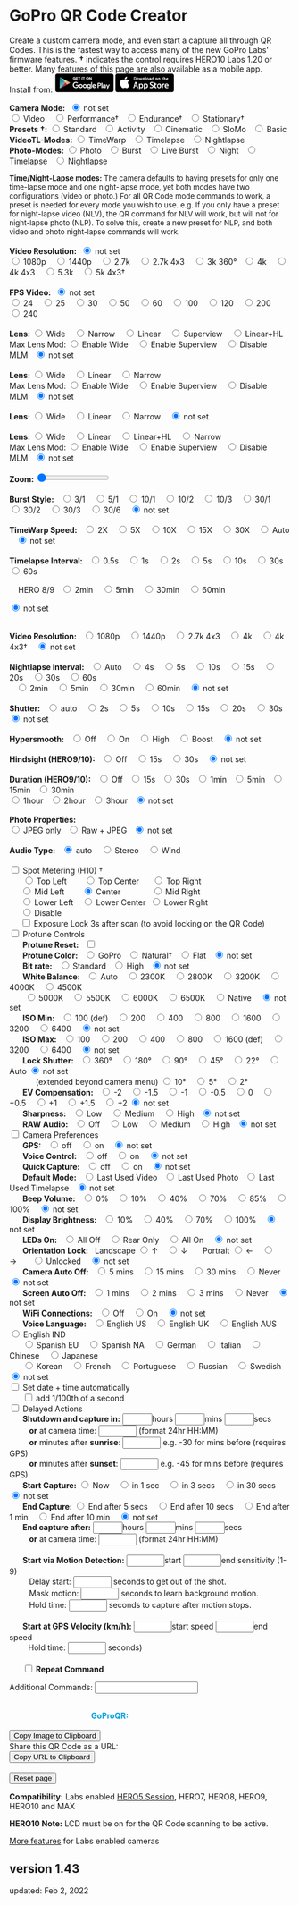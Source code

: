 #  GoPro QR Code Creator

<script src="../../jquery.min.js"></script>
<script src="../../qrcodeborder.js"></script>
<script src="../../html2canvas.min.js"></script>
<style>
        #qrcode{
            width: 100%;
        }
        div{
            width: 100%;
            display: inline-block;
        }
</style>

Create a custom camera mode, and even start a capture all through QR Codes. This is the fastest way to access many of the new GoPro Labs' firmware features. 
**†** indicates the control requires HERO10 Labs 1.20 or better. Many features of this page are also available as a mobile app.<br>
Install from: [![google play](../google-play-small.png)](https://play.google.com/store/apps/details?id=com.miscdata.qrcontrol)
[![apple app store](../apple-store-small.png)](https://apps.apple.com/us/app/gopro-app/id1518134202)

<b>Camera Mode:</b>&nbsp;&nbsp;<input type="radio" id="m19" name="mode" value="" checked> <label for="m19">not set</label><br>
  <input type="radio" id="m1" name="mode" value="mV"> <label  for="m1">Video </label>&nbsp;&nbsp;
  <input type="radio" id="m2" name="mode" value="mVP"> <label for="m2">Performance†</label>&nbsp;&nbsp;
  <input type="radio" id="m3" name="mode" value="mVE"> <label for="m3">Endurance†</label>&nbsp;&nbsp;
  <input type="radio" id="m4" name="mode" value="mVS"> <label for="m4">Stationary†</label><br>
  **Presets †:** 
  <input type="radio" id="m5" name="mode" value="mV0"> <label for="m5">Standard</label>&nbsp;&nbsp;
  <input type="radio" id="m6" name="mode" value="mV1"> <label for="m6">Activity</label>&nbsp;&nbsp;
  <input type="radio" id="m7" name="mode" value="mV2"> <label for="m7">Cinematic</label>&nbsp;&nbsp;
  <input type="radio" id="m8" name="mode" value="mV4"> <label for="m8">SloMo</label>&nbsp;&nbsp;
  <input type="radio" id="m9" name="mode" value="mV5"> <label for="m9">Basic</label><br>
  **VideoTL-Modes:** 
  <input type="radio" id="m10" name="mode" value="mTW"> <label for="m10">TimeWarp</label>&nbsp;&nbsp;
  <input type="radio" id="m11" name="mode" value="mT"> <label  for="m11">Timelapse</label>&nbsp;&nbsp;
  <input type="radio" id="m12" name="mode" value="mNL"> <label for="m12">Nightlapse</label><br>
  **Photo-Modes:** 
  <input type="radio" id="m13" name="mode" value="mP">  <label for="m13">Photo</label>&nbsp;&nbsp;
  <input type="radio" id="m14" name="mode" value="mPB"> <label for="m14">Burst</label>&nbsp;&nbsp;
  <input type="radio" id="m15" name="mode" value="mL">  <label for="m15">Live Burst</label>&nbsp;&nbsp;
  <input type="radio" id="m16" name="mode" value="mPN"> <label for="m16">Night</label>&nbsp;&nbsp;
  <input type="radio" id="m17" name="mode" value="mTP"> <label for="m17">Timelapse</label>&nbsp;&nbsp;
  <input type="radio" id="m18" name="mode" value="mNP"> <label for="m18">Nightlapse</label><br>

<div id="noteMODE" style="font-size:13px;">
<b>Time/Night-Lapse modes:</b> The camera defaults to having presets for only one time-lapse mode and one night-lapse mode, yet both modes have two configurations (video or photo.) For all QR Code mode commands to work, a preset is needed for every mode you wish to use. e.g. If you only have a preset for night-lapse video (NLV), the QR command for NLV will work, but will not for night-lapse photo (NLP). To solve this, create a new preset for NLP, and both video and photo night-lapse commands will work.<br><br>
</div>

<div id="settingsRES">
<b>Video Resolution:</b>&nbsp;&nbsp;<input type="radio" id="r10" name="res" value="" checked> <label for="r10">not set</label><br>
  <input type="radio" id="r1" name="res" value="r1080"> <label for="r1">1080p </label>&nbsp;&nbsp;
  <input type="radio" id="r2" name="res" value="r1440"> <label for="r2">1440p </label>&nbsp;&nbsp;
  <input type="radio" id="r3" name="res" value="r27"  > <label for="r3">2.7k  </label>&nbsp;&nbsp;
  <input type="radio" id="r4" name="res" value="r27T" > <label for="r4">2.7k 4x3 </label>&nbsp;&nbsp;
  <input type="radio" id="r5" name="res" value="r3"   > <label for="r5">3k 360°</label>&nbsp;&nbsp;
  <input type="radio" id="r6" name="res" value="r4"   > <label for="r6">4k </label>&nbsp;&nbsp;
  <input type="radio" id="r7" name="res" value="r4T"  > <label for="r7">4k 4x3 </label>&nbsp;&nbsp;
  <input type="radio" id="r8" name="res" value="r5"   > <label for="r8">5.3k </label>&nbsp;&nbsp;
  <input type="radio" id="r9" name="res" value="r5T"  > <label for="r9">5k 4x3† </label><br><br>
</div>

<div id="settingsFPS">
<b>FPS Video:</b>&nbsp;&nbsp;<input type="radio" id="p10" name="fps" value="" checked> <label for="p10">not set</label><br>
  <input type="radio" id="p1" name="fps" value="p24">  <label for="p1">24 </label>&nbsp;&nbsp;
  <input type="radio" id="p2" name="fps" value="p25">  <label for="p2">25 </label>&nbsp;&nbsp;
  <input type="radio" id="p3" name="fps" value="p30">  <label for="p3">30 </label>&nbsp;&nbsp;
  <input type="radio" id="p4" name="fps" value="p50">  <label for="p4">50 </label>&nbsp;&nbsp;
  <input type="radio" id="p5" name="fps" value="p60">  <label for="p5">60 </label>&nbsp;&nbsp;
  <input type="radio" id="p6" name="fps" value="p100"> <label for="p6">100 </label>&nbsp;&nbsp;
  <input type="radio" id="p7" name="fps" value="p120"> <label for="p7">120 </label>&nbsp;&nbsp;
  <input type="radio" id="p8" name="fps" value="p200"> <label for="p8">200 </label>&nbsp;&nbsp;
  <input type="radio" id="p9" name="fps" value="p240"> <label for="p9">240 </label><br><br>
</div>

<div id="settingsFOV">
<b>Lens:</b>
  <input type="radio" id="f1" name="fov" value="fW"> <label for="f1">Wide </label>&nbsp;&nbsp;
 <!-- <input type="radio" id="f2" name="fov" value="fM"> <label for="f2">Medium </label>&nbsp;&nbsp; -->
  <input type="radio" id="f2" name="fov" value="fN"> <label for="f2">Narrow </label>&nbsp;&nbsp;
  <input type="radio" id="f3" name="fov" value="fL"> <label for="f3">Linear </label>&nbsp;&nbsp;
  <input type="radio" id="f4" name="fov" value="fS"> <label for="f4">Superview </label>&nbsp;&nbsp;
  <input type="radio" id="f5" name="fov" value="fH"> <label for="f5">Linear+HL </label><br>
  Max Lens Mod:  <input type="radio" id="f6" name="fov" value="oX1fW"> <label for="f6">Enable Wide </label>&nbsp;&nbsp;
  <input type="radio" id="f7" name="fov" value="oX1fX"> <label for="f7">Enable Superview </label>&nbsp;&nbsp;
  <input type="radio" id="f8" name="fov" value="oX0"> <label for="f8">Disable MLM</label>&nbsp;&nbsp;
  <input type="radio" id="f9" name="fov" value="" checked> <label for="f9">not set</label><br><br>
 </div>
 
<div id="settingsPFOV">
<b>Lens:</b>
  <input type="radio" id="pf1" name="pfov" value="fW"> <label for="pf1">Wide </label>&nbsp;&nbsp;
  <input type="radio" id="pf2" name="pfov" value="fL"> <label for="pf2">Linear </label>&nbsp;&nbsp;
  <input type="radio" id="pf3" name="pfov" value="fN"> <label for="pf3">Narrow </label><br>
  Max Lens Mod:  <input type="radio" id="pf4" name="pfov" value="oX1fW"> <label for="pf4">Enable Wide </label>&nbsp;&nbsp;
  <input type="radio" id="pf5" name="pfov" value="oX1fX"> <label for="pf5">Enable Superview </label>&nbsp;&nbsp;
  <input type="radio" id="pf6" name="pfov" value="oX0"> <label for="pf6">Disable MLM</label>&nbsp;&nbsp;
  <input type="radio" id="pf7" name="pfov" value="" checked> <label for="pf7">not set</label><br><br>
 </div>
  
 
<div id="settingsTLVFOV">
<b>Lens:</b>
  <input type="radio" id="tlvf1" name="tlvfov" value="fW"> <label for="tlvf1">Wide </label>&nbsp;&nbsp;
  <input type="radio" id="tlvf2" name="tlvfov" value="fL"> <label for="tlvf2">Linear </label>&nbsp;&nbsp;
  <input type="radio" id="tlvf3" name="tlvfov" value="fN"> <label for="tlvf3">Narrow </label>&nbsp;&nbsp;  
  <input type="radio" id="tlvf4" name="tlvfov" value="" checked> <label for="tlvf4">not set</label><br><br>
 </div>
  
<div id="settingsTWFOV">
<b>Lens:</b>
  <input type="radio" id="twf1" name="twfov" value="fW"> <label for="twf1">Wide </label>&nbsp;&nbsp;
  <input type="radio" id="twf2" name="twfov" value="fL"> <label for="twf2">Linear </label>&nbsp;&nbsp;
  <input type="radio" id="twf3" name="twfov" value="fH"> <label for="twf3">Linear+HL </label>&nbsp;&nbsp;
  <input type="radio" id="twf4" name="twfov" value="fN"> <label for="twf4">Narrow </label>&nbsp;&nbsp;  <br>
  Max Lens Mod:  <input type="radio" id="twf5" name="twfov" value="oX1fW"> <label for="twf5">Enable Wide </label>&nbsp;&nbsp;
  <input type="radio" id="twf6" name="twfov" value="oX1fX"> <label for="twf6">Enable Superview </label>&nbsp;&nbsp;
  <input type="radio" id="twf7" name="twfov" value="oX0"> <label for="twf7">Disable MLM</label>&nbsp;&nbsp;
  <input type="radio" id="twf8" name="twfov" value="" checked> <label for="twf8">not set</label><br><br>
 </div>
 
 
<div id="settingsZoom">
 <b>Zoom:</b> <input type="range" id="zoom" name="zoom" min="0" max="10" value="0"><label for="zoom"></label>&nbsp;&nbsp;<b id="zoomtext"></b><br><br>
</div>

<div id="settingsBurst">
<b>Burst Style:</b>&nbsp;&nbsp;
  <input type="radio" id="b1" name="burst" value="b3N1"> <label  for="b1">3/1 </label>&nbsp;&nbsp;
  <input type="radio" id="b2" name="burst" value="b5N1"> <label  for="b2">5/1 </label>&nbsp;&nbsp;
  <input type="radio" id="b3" name="burst" value="b10N1"> <label for="b3">10/1 </label>&nbsp;&nbsp;
  <input type="radio" id="b4" name="burst" value="b10N2"> <label for="b4">10/2 </label>&nbsp;&nbsp;
  <input type="radio" id="b5" name="burst" value="b10N3"> <label for="b5">10/3 </label>&nbsp;&nbsp;
  <input type="radio" id="b6" name="burst" value="b30N1"> <label for="b6">30/1 </label>&nbsp;&nbsp;
  <input type="radio" id="b7" name="burst" value="b30N2"> <label for="b7">30/2 </label>&nbsp;&nbsp;
  <input type="radio" id="b8" name="burst" value="b30N3"> <label for="b8">30/3 </label>&nbsp;&nbsp;
  <input type="radio" id="b9" name="burst" value="b30N6"> <label for="b9">30/6 </label>&nbsp;&nbsp;
  <input type="radio" id="b10" name="burst" value="" checked> <label for="b10">not set</label><br><br>
</div>

<div id="settingsTimewarp">
<b>TimeWarp Speed:</b>&nbsp;&nbsp;
  <input type="radio" id="fpswarp1"    name="fpswarp" value="p15"> <label for="fpswarp1">2X </label>&nbsp;&nbsp;
  <input type="radio" id="fpswarp2"    name="fpswarp" value="p6"> <label for="fpswarp2">5X </label>&nbsp;&nbsp;
  <input type="radio" id="fpswarp3"    name="fpswarp" value="p3"> <label for="fpswarp3">10X </label>&nbsp;&nbsp;
  <input type="radio" id="fpswarp4"    name="fpswarp" value="p2"> <label for="fpswarp4">15X </label>&nbsp;&nbsp;
  <input type="radio" id="fpswarp5"    name="fpswarp" value="p1"> <label for="fpswarp5">30X </label>&nbsp;&nbsp;
  <input type="radio" id="fpswarp6"    name="fpswarp" value="pA"> <label for="fpswarp6">Auto </label>&nbsp;&nbsp;
  <input type="radio" id="fpswarp7"    name="fpswarp" value="" checked> <label for="fpswarp7">not set</label><br><br>
</div>
 
 
<div id="settingsTimelapse">
<b>Timelapse Interval:</b>&nbsp;&nbsp;
  <input type="radio" id="fpslapse1"    name="fpslapse" value="p2"> <label for="fpslapse1">0.5s </label>&nbsp;&nbsp;
  <input type="radio" id="fpslapse2"    name="fpslapse" value="p1"> <label for="fpslapse2">1s </label>&nbsp;&nbsp;
  <input type="radio" id="fpslapse3"   name="fpslapse" value="p.2"> <label for="fpslapse3">2s </label>&nbsp;&nbsp;
  <input type="radio" id="fpslapse4"   name="fpslapse" value="p.5"> <label for="fpslapse4">5s </label>&nbsp;&nbsp;
  <input type="radio" id="fpslapse5"  name="fpslapse" value="p.10"> <label for="fpslapse5">10s </label>&nbsp;&nbsp;
  <input type="radio" id="fpslapse6"  name="fpslapse" value="p.30"> <label for="fpslapse6">30s </label>&nbsp;&nbsp;
  <input type="radio" id="fpslapse7" name="fpslapse" value="p.60"> <label for="fpslapse7">60s </label>&nbsp;&nbsp;<br>
  
  &nbsp;&nbsp;&nbsp;&nbsp;HERO 8/9&nbsp;&nbsp; <input type="radio" id="fpslapse8"  name="fpslapse" value="p.120" > <label for="fpslapse8">2min </label>&nbsp;&nbsp;
  <input type="radio" id="fpslapse9"  name="fpslapse" value="p.300" > <label for="fpslapse9">5min </label>&nbsp;&nbsp;
  <input type="radio" id="fpslapse10" name="fpslapse" value="p.1800"> <label for="fpslapse10">30min </label>&nbsp;&nbsp;
  <input type="radio" id="fpslapse11" name="fpslapse" value="p.3600"> <label for="fpslapse11">60min </label>&nbsp;&nbsp;
  
  <input type="radio" id="fpslapse12" name="fpslapse" value="" checked> <label for="fpslapse12">not set</label><br><br>
</div>

<div id="settingsRESTLV">
<b>Video Resolution:</b>&nbsp;&nbsp;
  <input type="radio" id="rt1" name="restlv" value="r1080"> <label for="rt1">1080p </label>&nbsp;&nbsp;
  <input type="radio" id="rt2" name="restlv" value="r1440"> <label for="rt2">1440p </label>&nbsp;&nbsp;
  <input type="radio" id="rt3" name="restlv" value="r27T" > <label for="rt3">2.7k 4x3 </label>&nbsp;&nbsp;
  <input type="radio" id="rt4" name="restlv" value="r4"   > <label for="rt4">4k </label>&nbsp;&nbsp;
  <input type="radio" id="rt5" name="restlv" value="r4T"  > <label for="rt5">4k 4x3† </label>&nbsp;&nbsp;
  <input type="radio" id="rt6" name="restlv" value="" checked> <label for="rt6">not set</label><br><br>
 </div>
 
<div id="settingsNightlapse">
<b>Nightlapse Interval:</b>&nbsp;&nbsp;
  <input type="radio" id="fpsnight1" name="fpsnight" value="p"     > <label for="fpsnight1">Auto </label>&nbsp;&nbsp;
  <input type="radio" id="fpsnight2" name="fpsnight" value="p.4"  >  <label for="fpsnight2">4s </label>&nbsp;&nbsp;
  <input type="radio" id="fpsnight3" name="fpsnight" value="p.5"  >  <label for="fpsnight3">5s </label>&nbsp;&nbsp;
  <input type="radio" id="fpsnight4" name="fpsnight" value="p.10"  > <label for="fpsnight4">10s </label>&nbsp;&nbsp;
  <input type="radio" id="fpsnight5" name="fpsnight" value="p.15"  > <label for="fpsnight5">15s </label>&nbsp;&nbsp;
  <input type="radio" id="fpsnight6" name="fpsnight" value="p.20"  > <label for="fpsnight6">20s </label>&nbsp;&nbsp;
  <input type="radio" id="fpsnight7" name="fpsnight" value="p.30"  > <label for="fpsnight7">30s </label>&nbsp;&nbsp;
  <input type="radio" id="fpsnight8" name="fpsnight" value="p.60"  > <label for="fpsnight8">60s </label><br>&nbsp;&nbsp;
  <input type="radio" id="fpsnight9" name="fpsnight" value="p.120" > <label for="fpsnight9">2min </label>&nbsp;&nbsp;
  <input type="radio" id="fpsnight10" name="fpsnight" value="p.300" > <label for="fpsnight10">5min </label>&nbsp;&nbsp;
  <input type="radio" id="fpsnight11" name="fpsnight" value="p.1800"> <label for="fpsnight11">30min </label>&nbsp;&nbsp;
  <input type="radio" id="fpsnight12" name="fpsnight" value="p.3600"> <label for="fpsnight12">60min </label>&nbsp;&nbsp;
  <input type="radio" id="fpsnight13" name="fpsnight" value="" checked> <label for="fpsnight13">not set</label><br><br>
</div>

<div id="settingsNightexposure">
<b>Shutter:</b>&nbsp;&nbsp;
  <input type="radio" id="nightexp1" name="nightexp" value="eA" > <label for="nightexp1">auto </label>&nbsp;&nbsp;
  <input type="radio" id="nightexp2" name="nightexp" value="e2" > <label for="nightexp2">2s </label>&nbsp;&nbsp;
  <input type="radio" id="nightexp3" name="nightexp" value="e5" > <label for="nightexp3">5s </label>&nbsp;&nbsp;
  <input type="radio" id="nightexp4" name="nightexp" value="e10"> <label for="nightexp4">10s </label>&nbsp;&nbsp;
  <input type="radio" id="nightexp5" name="nightexp" value="e15"> <label for="nightexp5">15s </label>&nbsp;&nbsp;
  <input type="radio" id="nightexp6" name="nightexp" value="e20"> <label for="nightexp6">20s </label>&nbsp;&nbsp;
  <input type="radio" id="nightexp7" name="nightexp" value="e30"> <label for="nightexp7">30s </label>&nbsp;&nbsp;
  <input type="radio" id="nightexp8" name="nightexp" value="" checked> <label for="nightexp8"> not set</label><br><br>
</div>

<div id="settingsVideo">
<b>Hypersmooth:</b>&nbsp;&nbsp;
	<input type="radio" id="eis1" name="eis" value="e0"> <label for="eis1">Off</label>&nbsp;&nbsp;&nbsp;
	<input type="radio" id="eis2" name="eis" value="e1"> <label for="eis2">On</label>&nbsp;&nbsp;&nbsp;
	<input type="radio" id="eis3" name="eis" value="e2"> <label for="eis3">High</label>&nbsp;&nbsp;&nbsp;
	<input type="radio" id="eis4" name="eis" value="e3"> <label for="eis4">Boost</label>&nbsp;&nbsp;&nbsp;
	<input type="radio" id="eis5" name="eis" value="" checked> <label for="eis5">not set</label><br><br>
</div>

<div id="settingsHindsight">
<b>Hindsight (HERO9/10):</b>&nbsp;&nbsp;
	<input type="radio" id="hind1" name="hind" value="hS0"> <label for="hind1">Off</label>&nbsp;&nbsp;&nbsp;
	<input type="radio" id="hind2" name="hind" value="hS1"> <label for="hind2">15s</label>&nbsp;&nbsp;&nbsp;
	<input type="radio" id="hind3" name="hind" value="hS2"> <label for="hind3">30s</label>&nbsp;&nbsp;&nbsp;
	<input type="radio" id="hind4" name="hind" value="" checked> <label for="hind4">not set</label><br><br>
</div>
					
<div id="settingsDuration">
<b>Duration (HERO9/10):</b>&nbsp;&nbsp;
	<input type="radio" id="dur1" name="dur" value="dR0"> <label for="dur1">Off</label>&nbsp;&nbsp;
	<input type="radio" id="dur2" name="dur" value="dR15"> <label for="dur2">15s</label>&nbsp;&nbsp;
	<input type="radio" id="dur3" name="dur" value="dR30"> <label for="dur3">30s</label>&nbsp;&nbsp;
	<input type="radio" id="dur4" name="dur" value="dR60"> <label for="dur4">1min</label>&nbsp;&nbsp;
	<input type="radio" id="dur5" name="dur" value="dR300"> <label for="dur5">5min</label>&nbsp;&nbsp;
	<input type="radio" id="dur6" name="dur" value="dR900"> <label for="dur6">15min</label>&nbsp;&nbsp;
	<input type="radio" id="dur7" name="dur" value="dR1800"> <label for="dur7">30min</label><br>
	<input type="radio" id="dur8" name="dur" value="dR3600"> <label for="dur8">1hour</label>&nbsp;&nbsp;
	<input type="radio" id="dur9" name="dur" value="dR7200"> <label for="dur9">2hour</label>&nbsp;&nbsp;
	<input type="radio" id="dur10" name="dur" value="dR9999"> <label for="dur10">3hour</label>&nbsp;&nbsp;
	<input type="radio" id="dur11" name="dur" value="" checked> <label for="dur11">not set</label><br><br>
</div>

<div id="settingsPhotoRAW">
<b>Photo Properties:</b><br>
  <input type="radio" id="raw1" name="raw" value="rW"> <label for="raw1">JPEG only</label>&nbsp;&nbsp;
  <input type="radio" id="raw2" name="raw" value="r"> <label for="raw2">Raw + JPEG</label>&nbsp;&nbsp;
  <input type="radio" id="raw3" name="raw" value="" checked> <label for="raw3"> not set</label><br><br>
</div>

<div id="settingsAUDT">
<b>Audio Type:</b>&nbsp;&nbsp;
  <input type="radio" id="audt1" name="audt" value="" checked> <label for="audt1">auto </label>&nbsp;&nbsp;
  <input type="radio" id="audt2" name="audt" value="aS"> <label for="audt2">Stereo </label>&nbsp;&nbsp;
  <input type="radio" id="audt3" name="audt" value="aW"> <label for="audt3">Wind</label><br><br>
</div>
<input type="checkbox" id="sm" value="oSM"> <label for="sm">Spot Metering (H10) † </label><br>
<div id="spotMeter">
&nbsp;&nbsp;&nbsp;&nbsp;&nbsp;&nbsp;<input type="radio" id="sp1" name="placement" value="25,25"> <label for="sp1">Top Left    </label>&nbsp;&nbsp;&nbsp;&nbsp;&nbsp;&nbsp;
<input type="radio" id="sp2" name="placement" value="50,25"> <label for="sp2">Top Center  </label>&nbsp;&nbsp;&nbsp;&nbsp;
<input type="radio" id="sp3" name="placement" value="75,25"> <label for="sp3">Top Right   </label><br>&nbsp;&nbsp;&nbsp;&nbsp;
<input type="radio" id="sp4" name="placement" value="25,50"> <label for="sp4">Mid Left    </label>&nbsp;&nbsp;&nbsp;&nbsp;&nbsp;&nbsp;
<input type="radio" id="sp5" name="placement" value="50,50" checked> <label for="sp5">Center    </label>&nbsp;&nbsp;&nbsp;&nbsp;&nbsp;&nbsp;&nbsp;&nbsp;&nbsp;&nbsp;&nbsp;&nbsp;
<input type="radio" id="sp6" name="placement" value="75,50"> <label for="sp6">Mid Right   </label><br>&nbsp;&nbsp;&nbsp;&nbsp;
<input type="radio" id="sp7" name="placement" value="25,75"> <label for="sp7">Lower Left  </label>&nbsp;&nbsp;
<input type="radio" id="sp8" name="placement" value="50,75"> <label for="sp8">Lower Center</label>&nbsp;
<input type="radio" id="sp9" name="placement" value="75,75"> <label for="sp9">Lower Right </label>&nbsp;<br>&nbsp;&nbsp;&nbsp;&nbsp;
<input type="radio" id="sp10" name="placement" value="0"> <label for="sp10">Disable </label><br>&nbsp;&nbsp;&nbsp;&nbsp;
<input type="checkbox" id="sl" value="!2NoSL"> <label for="sm">Exposure Lock 3s after scan (to avoid locking on the QR Code)</label><br>
</div>
<div id="settingsPT">
<input type="checkbox" id="pt" value="t"> <label for="pt">Protune Controls</label><br>
</div>
<div id="settingsPTR">&nbsp;&nbsp;&nbsp;&nbsp;&nbsp;&nbsp;<b>Protune Reset:</b>&nbsp;&nbsp;
<input type="checkbox" id="ptr" value="t0"> <label for="ptr"> </label><br>
</div>
<div id="ptCOLOR">&nbsp;&nbsp;&nbsp;&nbsp;&nbsp;&nbsp;<b>Protune Color:</b>&nbsp;&nbsp;
  <input type="radio" id="ptc1" name="ptc" value="cG"> <label for="ptc1">GoPro</label>&nbsp;&nbsp;
  <input type="radio" id="ptc2" name="ptc" value="cN"> <label for="ptc2">Natural†</label>&nbsp;&nbsp;
  <input type="radio" id="ptc3" name="ptc" value="cF"> <label for="ptc3">Flat</label>&nbsp;&nbsp;
  <input type="radio" id="ptc4" name="ptc" value="" checked> <label for="ptc4">not set</label>
</div>
<div id="ptBITRATE">&nbsp;&nbsp;&nbsp;&nbsp;&nbsp;&nbsp;<b>Bit rate:</b>&nbsp;&nbsp;
  <input type="radio" id="br1" name="br" value="b0"> <label for="br1">Standard</label>&nbsp;&nbsp;
  <input type="radio" id="br2" name="br" value="b1"> <label for="br2">High</label>&nbsp;&nbsp;
  <input type="radio" id="br3" name="br" value="" checked> <label for="br3">not set</label>
</div>
<div id="ptWBAL">&nbsp;&nbsp;&nbsp;&nbsp;&nbsp;&nbsp;<b>White Balance:</b>&nbsp;&nbsp;
  <input type="radio" id="wb1" name="wb" value="wA" checked> <label for="wb1">Auto </label>&nbsp;&nbsp;
  <input type="radio" id="wb2" name="wb" value="w23" > <label for="wb2">2300K </label>&nbsp;&nbsp;
  <input type="radio" id="wb3" name="wb" value="w28" > <label for="wb3">2800K </label>&nbsp;&nbsp;
  <input type="radio" id="wb4" name="wb" value="w32" > <label for="wb4">3200K </label>&nbsp;&nbsp;
  <input type="radio" id="wb5" name="wb" value="w40" > <label for="wb5">4000K </label>&nbsp;&nbsp;
  <input type="radio" id="wb6" name="wb" value="w45" > <label for="wb6">4500K </label>&nbsp;<br>&nbsp;&nbsp;&nbsp;&nbsp;&nbsp;&nbsp;
  <input type="radio" id="wb7" name="wb" value="w50" > <label for="wb7">5000K </label>&nbsp;&nbsp;
  <input type="radio" id="wb8" name="wb" value="w55" > <label for="wb8">5500K </label>&nbsp;&nbsp;
  <input type="radio" id="wb9" name="wb" value="w60"> <label for="wb9">6000K </label>&nbsp;&nbsp;
  <input type="radio" id="wb10" name="wb" value="w65"> <label for="wb10">6500K </label>&nbsp;&nbsp;
  <input type="radio" id="wb11" name="wb" value="wN" > <label for="wb11">Native </label>&nbsp;&nbsp;
  <input type="radio" id="wb12" name="wb" value="" checked> <label for="wb12">not set</label>
 </div>
<div id="ptIMIN">&nbsp;&nbsp;&nbsp;&nbsp;&nbsp;&nbsp;<b>ISO Min:</b>&nbsp;&nbsp;
  <input type="radio" id="isomin1" name="isomin" value="M1" > <label for="isomin1">100 (def) </label>&nbsp;&nbsp;
  <input type="radio" id="isomin2" name="isomin" value="M2" > <label for="isomin2">200 </label>&nbsp;&nbsp;
  <input type="radio" id="isomin3" name="isomin" value="M4" > <label for="isomin3">400 </label>&nbsp;&nbsp;
  <input type="radio" id="isomin4" name="isomin" value="M8" > <label for="isomin4">800 </label>&nbsp;&nbsp;
  <input type="radio" id="isomin5" name="isomin" value="M16"> <label for="isomin5">1600 </label>&nbsp;&nbsp;
  <input type="radio" id="isomin6" name="isomin" value="M32"> <label for="isomin6">3200 </label>&nbsp;&nbsp;
  <input type="radio" id="isomin7" name="isomin" value="M64"> <label for="isomin7">6400 </label>&nbsp;&nbsp;
  <input type="radio" id="isomin8" name="isomin" value="M1" checked> <label for="isomin7">not set</label>
 </div>
<div id="ptISO">&nbsp;&nbsp;&nbsp;&nbsp;&nbsp;&nbsp;<b>ISO Max:</b>&nbsp;&nbsp;
  <input type="radio" id="iso1" name="iso" value="i1" > <label for="iso1">100 </label>&nbsp;&nbsp;
  <input type="radio" id="iso2" name="iso" value="i2" > <label for="iso2">200 </label>&nbsp;&nbsp;
  <input type="radio" id="iso3" name="iso" value="i4" > <label for="iso3">400 </label>&nbsp;&nbsp;
  <input type="radio" id="iso4" name="iso" value="i8" > <label for="iso4">800 </label>&nbsp;&nbsp;
  <input type="radio" id="iso5" name="iso" value="i16"> <label for="iso5">1600 (def) </label>&nbsp;&nbsp;
  <input type="radio" id="iso6" name="iso" value="i32"> <label for="iso6">3200 </label>&nbsp;&nbsp;
  <input type="radio" id="iso7" name="iso" value="i64"> <label for="iso7">6400 </label>&nbsp;&nbsp;
  <input type="radio" id="iso8" name="iso" value="i16" checked> <label for="iso8">not set</label>
 </div>
<div id="ptSHUT">&nbsp;&nbsp;&nbsp;&nbsp;&nbsp;&nbsp;<b>Lock Shutter:</b>&nbsp;&nbsp;
  <input type="radio" id="shut1" name="shut" value="S360"> <label for="shut1">360&deg; </label>&nbsp;&nbsp;
  <input type="radio" id="shut2" name="shut" value="S180"> <label for="shut2">180&deg; </label>&nbsp;&nbsp;
  <input type="radio" id="shut3" name="shut" value="S90" > <label for="shut3">90&deg; </label>&nbsp;&nbsp;
  <input type="radio" id="shut4" name="shut" value="S45" > <label for="shut4">45&deg; </label>&nbsp;&nbsp;
  <input type="radio" id="shut5" name="shut" value="S22" > <label for="shut5">22&deg; </label>&nbsp;&nbsp;
  <input type="radio" id="shut6" name="shut" value="S0"  > <label for="shut6">Auto</label>
  <input type="radio" id="shut7" name="shut" value="" checked> <label for="shut7">not set</label><br>&nbsp;&nbsp;&nbsp;&nbsp;&nbsp;&nbsp;&nbsp;&nbsp;&nbsp;&nbsp;&nbsp;&nbsp;(extended beyond camera menu)
  <input type="radio" id="shut8" name="shut" value="S10" > <label for="shut8">10&deg; </label>&nbsp;&nbsp;
  <input type="radio" id="shut9" name="shut" value="S5" > <label for="shut9">5&deg; </label>&nbsp;&nbsp;
  <input type="radio" id="shut10" name="shut" value="S2" > <label for="shut10">2&deg; </label>&nbsp;&nbsp;
</div>
<div id="ptEV">&nbsp;&nbsp;&nbsp;&nbsp;&nbsp;&nbsp;<b>EV Compensation:</b>&nbsp;&nbsp;
  <input type="radio" id="ev1" name="ev" value="x-2"  > <label for="ev1">-2 </label>&nbsp;&nbsp;
  <input type="radio" id="ev2" name="ev" value="x-1.5"> <label for="ev2">-1.5 </label>&nbsp;&nbsp;
  <input type="radio" id="ev3" name="ev" value="x-1"  > <label for="ev3">-1 </label>&nbsp;&nbsp;
  <input type="radio" id="ev4" name="ev" value="x-.5" > <label for="ev4">-0.5 </label>&nbsp;&nbsp;
  <input type="radio" id="ev5" name="ev" value="x0"   > <label for="ev5">0 </label>&nbsp;&nbsp;
  <input type="radio" id="ev6" name="ev" value="x.5"  > <label for="ev6">+0.5 </label>&nbsp;&nbsp;
  <input type="radio" id="ev7" name="ev" value="x1"   > <label for="ev7">+1 </label>&nbsp;&nbsp;
  <input type="radio" id="ev8" name="ev" value="x1.5" > <label for="ev8">+1.5 </label>&nbsp;&nbsp;
  <input type="radio" id="ev9" name="ev" value="x2"   > <label for="ev9">+2</label>
  <input type="radio" id="ev10" name="ev" value="" checked> <label for="ev10">not set</label>
</div>
<div id="ptSHARP">&nbsp;&nbsp;&nbsp;&nbsp;&nbsp;&nbsp;<b>Sharpness:</b>&nbsp;&nbsp;
  <input type="radio" id="sharp1" name="sharp" value="sL"> <label for="sharp1">Low </label>&nbsp;&nbsp;
  <input type="radio" id="sharp2" name="sharp" value="sM"> <label for="sharp2">Medium </label>&nbsp;&nbsp;
  <input type="radio" id="sharp3" name="sharp" value="sH"> <label for="sharp3">High</label>&nbsp;&nbsp;
  <input type="radio" id="sharp4" name="sharp" value="" checked> <label for="sharp4">not set</label>
</div>
<div id="ptAUD">&nbsp;&nbsp;&nbsp;&nbsp;&nbsp;&nbsp;<b>RAW Audio:</b>&nbsp;&nbsp;
  <input type="radio" id="aud1" name="aud" value="a"> <label for="aud1">Off </label>&nbsp;&nbsp;
  <input type="radio" id="aud2" name="aud" value="aL"> <label for="aud2">Low </label>&nbsp;&nbsp;
  <input type="radio" id="aud3" name="aud" value="aM"> <label for="aud3">Medium </label>&nbsp;&nbsp;
  <input type="radio" id="aud4" name="aud" value="aH"> <label for="aud4">High</label>&nbsp;&nbsp;
  <input type="radio" id="aud5" name="aud" value="" checked> <label for="aud5">not set</label><br>
</div>

<div id="cameraOptions">
<input type="checkbox" id="options" value=""> <label for="options">Camera Preferences</label><br>
</div>

<div id="opGPS">&nbsp;&nbsp;&nbsp;&nbsp;&nbsp;&nbsp;<b>GPS:</b>&nbsp;&nbsp;
  <input type="radio" id="gps1" name="gps" value="g0"> <label for="gps1">off </label>&nbsp;&nbsp;
  <input type="radio" id="gps2" name="gps" value="g1"> <label for="gps2">on </label>&nbsp;&nbsp;
  <input type="radio" id="gps3" name="gps" value="" checked> <label for="gps3">not set </label>
</div>
<div id="opVC">&nbsp;&nbsp;&nbsp;&nbsp;&nbsp;&nbsp;<b>Voice Control:</b>&nbsp;&nbsp; 
  <input type="radio" id="vc1" name="vc" value="v0"> <label for="vc1">off </label>&nbsp;&nbsp;
  <input type="radio" id="vc2" name="vc" value="v1"> <label for="vc2">on </label>&nbsp;&nbsp;
  <input type="radio" id="vc3" name="vc" value="" checked> <label for="vc3">not set</label>
 </div>
<div id="opQC">&nbsp;&nbsp;&nbsp;&nbsp;&nbsp;&nbsp;<b>Quick Capture:</b>&nbsp;&nbsp;  
  <input type="radio" id="qc1" name="qc" value="q0"> <label for="qc1">off </label>&nbsp;&nbsp;
  <input type="radio" id="qc2" name="qc" value="q1"> <label for="qc2">on </label>&nbsp;&nbsp;
  <input type="radio" id="qc3" name="qc" value="" checked> <label for="qc3">not set </label>
  </div>
<div id="opDM">&nbsp;&nbsp;&nbsp;&nbsp;&nbsp;&nbsp;<b>Default Mode:</b>&nbsp;&nbsp;
  <input type="radio" id="dm1" name="dm" value="dV">  <label for="dm1">Last Used Video</label>&nbsp;&nbsp;
  <input type="radio" id="dm2" name="dm" value="dP">  <label for="dm2">Last Used Photo</label>&nbsp;&nbsp;
  <input type="radio" id="dm3" name="dm" value="dT">  <label for="dm3">Last Used Timelapse</label>&nbsp;&nbsp;
  <input type="radio" id="dm4" name="dm" value="" checked> <label for="dm4">not set</label>
</div>
<div id="opBV">&nbsp;&nbsp;&nbsp;&nbsp;&nbsp;&nbsp;<b>Beep Volume:</b>&nbsp;&nbsp; 
  <input type="radio" id="bv1" name="bv" value="V0"> <label for="bv1">0% </label>&nbsp;&nbsp;
  <input type="radio" id="bv2" name="bv" value="V1"> <label for="bv2">10% </label>&nbsp;&nbsp;
  <input type="radio" id="bv3" name="bv" value="V4"> <label for="bv3">40% </label>&nbsp;&nbsp;
  <input type="radio" id="bv4" name="bv" value="V7"> <label for="bv4">70% </label>&nbsp;&nbsp;
  <input type="radio" id="bv5" name="bv" value="V8"> <label for="bv5">85% </label>&nbsp;&nbsp;
  <input type="radio" id="bv6" name="bv" value="V9"> <label for="bv6">100% </label>&nbsp;&nbsp;
  <input type="radio" id="bv7" name="bv" value="" checked> <label for="bv7">not set</label>
  </div>
  
<div id="opDB">&nbsp;&nbsp;&nbsp;&nbsp;&nbsp;&nbsp;<b>Display Brightness:</b>&nbsp;&nbsp;
  <input type="radio" id="db1" name="db" value="B1"> <label for="db1">10% </label>&nbsp;&nbsp;
  <input type="radio" id="db2" name="db" value="B4"> <label for="db2">40% </label>&nbsp;&nbsp;
  <input type="radio" id="db3" name="db" value="B7"> <label for="db3">70% </label>&nbsp;&nbsp;
  <input type="radio" id="db4" name="db" value="B9"> <label for="db4">100% </label>&nbsp;&nbsp;
  <input type="radio" id="db5" name="db" value="" checked> <label for="db5">not set</label>
  </div>
<div id="opLO">&nbsp;&nbsp;&nbsp;&nbsp;&nbsp;&nbsp;<b>LEDs On:</b>&nbsp;&nbsp;
  <input type="radio" id="lo1" name="lo" value="D0"> <label for="lo1">All Off </label>&nbsp;&nbsp;
  <input type="radio" id="lo2" name="lo" value="D2"> <label for="lo2">Rear Only </label>&nbsp;&nbsp;
  <input type="radio" id="lo3" name="lo" value="D4"> <label for="lo3">All On </label>&nbsp;&nbsp;
  <input type="radio" id="lo4" name="lo" value="" checked> <label for="lo4">not set</label>
  </div>
<div id="opOR">&nbsp;&nbsp;&nbsp;&nbsp;&nbsp;&nbsp;<b>Orientation Lock:</b>&nbsp;&nbsp; 
  Landscape <input type="radio" id="or1" name="or" value="R1"> <label for="or1">↑</label>&nbsp;&nbsp;&nbsp;
  <input type="radio" id="or2" name="or" value="R2"> <label for="or2">↓</label>&nbsp;&nbsp;&nbsp;&nbsp;&nbsp;&nbsp;
  Portrait <input type="radio" id="or3" name="or" value="R3"> <label for="or3">←</label>&nbsp;&nbsp;&nbsp;
  <input type="radio" id="or4" name="or" value="R4"> <label for="or4">→</label>&nbsp;&nbsp;&nbsp;&nbsp;&nbsp;&nbsp;
  <input type="radio" id="or5" name="or" value="R0"> <label for="or5">Unlocked </label>&nbsp;&nbsp;
  <input type="radio" id="or6" name="or" value="" checked> <label for="or6">not set</label>
  </div>
<div id="opAO">&nbsp;&nbsp;&nbsp;&nbsp;&nbsp;&nbsp;<b>Camera Auto Off:</b>&nbsp;&nbsp; 
  <input type="radio" id="ao1" name="ao" value="C5"> <label for="ao1">5 mins </label>&nbsp;&nbsp;
  <input type="radio" id="ao2" name="ao" value="C15"> <label for="ao2">15 mins </label>&nbsp;&nbsp;
  <input type="radio" id="ao3" name="ao" value="C30"> <label for="ao3">30 mins </label>&nbsp;&nbsp;
  <input type="radio" id="ao4" name="ao" value="C"> <label for="ao4">Never </label>&nbsp;&nbsp;
  <input type="radio" id="ao5" name="ao" value="" checked> <label for="ao5">not set</label>
  </div>
<div id="opSO">&nbsp;&nbsp;&nbsp;&nbsp;&nbsp;&nbsp;<b>Screen Auto Off:</b>&nbsp;&nbsp;
  <input type="radio" id="so1" name="so" value="S1"> <label for="so1">1 mins </label>&nbsp;&nbsp;
  <input type="radio" id="so2" name="so" value="S2"> <label for="so2">2 mins </label>&nbsp;&nbsp;
  <input type="radio" id="so3" name="so" value="S3"> <label for="so3">3 mins </label>&nbsp;&nbsp;
  <input type="radio" id="so4" name="so" value="S"> <label for="so4">Never </label>&nbsp;&nbsp;
  <input type="radio" id="so5" name="so" value="" checked> <label for="so5">not set</label>
  </div>
<div id="opWC">&nbsp;&nbsp;&nbsp;&nbsp;&nbsp;&nbsp;<b>WiFi Connections:</b>&nbsp;&nbsp; 
  <input type="radio" id="wc1" name="wc" value="W0"> <label for="wc1">Off </label>&nbsp;&nbsp;
  <input type="radio" id="wc2" name="wc" value="W1"> <label for="wc2">On </label>&nbsp;&nbsp;
  <input type="radio" id="wc3" name="wc" value="" checked> <label for="wc3">not set</label>
  </div>
<div id="opLN">&nbsp;&nbsp;&nbsp;&nbsp;&nbsp;&nbsp;<b>Voice Language:</b>&nbsp;&nbsp;
  <input type="radio" id="ln1" name="ln" value="L0"> <label for="ln1">English US </label>&nbsp;&nbsp;
  <input type="radio" id="ln2" name="ln" value="L01"> <label for="ln2">English UK </label>&nbsp;&nbsp;
  <input type="radio" id="ln3" name="ln" value="L02"> <label for="ln3">English AUS </label>&nbsp;&nbsp;
  <input type="radio" id="ln4" name="ln" value="L03"> <label for="ln4">English IND </label>&nbsp;&nbsp;<br>
  &nbsp;&nbsp;&nbsp;&nbsp;&nbsp;&nbsp;<input type="radio" id="ln5" name="ln" value="L4"> <label for="ln5">Spanish EU </label>&nbsp;&nbsp;
  <input type="radio" id="ln6" name="ln" value="L41"> <label for="ln6">Spanish NA </label>&nbsp;&nbsp;
  <input type="radio" id="ln7" name="ln" value="L1"> <label for="ln7">German </label>&nbsp;&nbsp;
  <input type="radio" id="ln8" name="ln" value="L3"> <label for="ln8">Italian </label>&nbsp;&nbsp;
  <input type="radio" id="ln9" name="ln" value="L5"> <label for="ln9">Chinese </label>&nbsp;&nbsp;
  <input type="radio" id="ln10" name="ln" value="L6"> <label for="ln10">Japanese </label>&nbsp;&nbsp;<br>
  &nbsp;&nbsp;&nbsp;&nbsp;&nbsp;&nbsp;<input type="radio" id="ln11" name="ln" value="L7"> <label for="ln11">Korean </label>&nbsp;&nbsp;
  <input type="radio" id="ln12" name="ln" value="L2"> <label for="ln12">French </label>&nbsp;&nbsp;
  <input type="radio" id="ln13" name="ln" value="L8"> <label for="ln13">Portuguese </label>&nbsp;&nbsp;
  <input type="radio" id="ln14" name="ln" value="L9"> <label for="ln14">Russian </label>&nbsp;&nbsp;
  <input type="radio" id="ln15" name="ln" value="L91"> <label for="ln15">Swedish </label>&nbsp;&nbsp;
  <input type="radio" id="ln16" name="ln" value="" checked> <label for="ln16">not set</label><br>
</div>


<div id="opDT">
<input type="checkbox" id="dt" value="oT"> <label for="dt">Set date + time automatically</label><br>
</div>

<div id="opDTS">
&nbsp;&nbsp;&nbsp;&nbsp;&nbsp;&nbsp;<input type="checkbox" id="dttimecode" value=""> <label for="dttimecode">add 1/100th of a second</label><br>
</div>

<div id="cameraActions">
<input type="checkbox" id="actions" value=""> <label for="actions">Delayed Actions</label><br>
</div>

<div id="aSD">&nbsp;&nbsp;&nbsp;&nbsp;&nbsp;&nbsp;<b>Shutdown and capture in:</b>
<input type="text" id="starthrs" value="" style="width:45px">hours <input type="text" id="startmins" value="" style="width:45px">mins <input type="text" id="startsecs" value="" style="width:45px">secs <br>
&nbsp;&nbsp;&nbsp;&nbsp;&nbsp;&nbsp;&nbsp;&nbsp;&nbsp;<b>or</b> at camera time: <input type="text" id="time" value="" style="width:60px"> (format 24hr HH:MM)<br>
&nbsp;&nbsp;&nbsp;&nbsp;&nbsp;&nbsp;&nbsp;&nbsp;&nbsp;<b>or</b> minutes after <b>sunrise</b>: <input type="text" id="risemins" value="" style="width:60px"> e.g. -30 for mins before (requires GPS)<br>
&nbsp;&nbsp;&nbsp;&nbsp;&nbsp;&nbsp;&nbsp;&nbsp;&nbsp;<b>or</b> minutes after <b>sunset</b>: <input type="text" id="setmins" value="" style="width:60px"> e.g. -45 for mins before (requires GPS)<br>
</div>
<div id="aS">&nbsp;&nbsp;&nbsp;&nbsp;&nbsp;&nbsp;<b>Start Capture:</b>
  <input type="radio" id="as1" name="as" value="!S"> <label for="as1">Now </label>&nbsp;&nbsp;
  <input type="radio" id="as2" name="as" value="!1S"> <label for="as2">in 1 sec </label>&nbsp;&nbsp;
  <input type="radio" id="as3" name="as" value="!3S"> <label for="as3">in 3 secs </label>&nbsp;&nbsp;
  <input type="radio" id="as4" name="as" value="!30S"> <label for="as4">in 30 secs </label>&nbsp;&nbsp;
  <input type="radio" id="as5" name="as" value="" checked> <label for="as5">not set</label>
  </div>
<div id="aE">&nbsp;&nbsp;&nbsp;&nbsp;&nbsp;&nbsp;<b>End Capture:</b>
  <input type="radio" id="ae1" name="ae" value="!5E"> <label for="ae1">End after 5 secs </label>&nbsp;&nbsp;
  <input type="radio" id="ae2" name="ae" value="!10E"> <label for="ae2">End after 10 secs </label>&nbsp;&nbsp;
  <input type="radio" id="ae3" name="ae" value="!60E"> <label for="ae3">End after 1 min </label>&nbsp;&nbsp;
  <input type="radio" id="ae4" name="ae" value="!600E"> <label for="ae4">End after 10 min  </label>&nbsp;&nbsp;
  <input type="radio" id="ae5" name="ae" value="" checked> <label for="ae5">not set</label>
</div>
<div id="aEND">&nbsp;&nbsp;&nbsp;&nbsp;&nbsp;&nbsp;<b>End capture after:</b> 
<input type="text" id="endhrs" value="" style="width:45px">hours <input type="text" id="endmins" value="" style="width:45px">mins <input type="text" id="endsecs" value="" style="width:45px">secs <br>
&nbsp;&nbsp;&nbsp;&nbsp;&nbsp;&nbsp;&nbsp;&nbsp;&nbsp;<b>or</b> at camera time: <input type="text" id="endtime" value="" style="width:60px"> (format 24hr HH:MM)<br><br>
</div>
<div id="aSM">&nbsp;&nbsp;&nbsp;&nbsp;&nbsp;&nbsp;<b>Start via Motion Detection:</b> 
<input type="text" id="mstart" value="" style="width:60px">start <input type="text" id="mend" value="" style="width:60px">end sensitivity (1-9)<br>
&nbsp;&nbsp;&nbsp;&nbsp;&nbsp;&nbsp;&nbsp;&nbsp;&nbsp;Delay start: <input type="text" id="dhold" value="" style="width:60px"> seconds to get out of the shot.<br>
&nbsp;&nbsp;&nbsp;&nbsp;&nbsp;&nbsp;&nbsp;&nbsp;&nbsp;Mask motion: <input type="text" id="mmhold" value="" style="width:60px"> seconds to learn background motion.<br>
&nbsp;&nbsp;&nbsp;&nbsp;&nbsp;&nbsp;&nbsp;&nbsp;&nbsp;Hold time: <input type="text" id="mhold" value="" style="width:60px"> seconds to capture after motion stops.<br>
<br>
</div>
<div id="aSV">&nbsp;&nbsp;&nbsp;&nbsp;&nbsp;&nbsp;<b>Start at GPS Velocity (km/h):</b> 
<input type="text" id="vstart" value="" style="width:60px">start speed <input type="text" id="vend" value="" style="width:60px">end speed <b><br>
&nbsp;&nbsp;&nbsp;&nbsp;&nbsp;&nbsp;&nbsp;&nbsp;&nbsp;</b> Hold time: <input type="text" id="vhold" value="" style="width:60px"> seconds)<br><br>
</div>

<div id="aR">&nbsp;&nbsp;&nbsp;&nbsp;&nbsp;&nbsp;<input type="checkbox" id="repeat" value=""> <b><label for="repeat">Repeat Command</label></b><br></div>
<!--
<div id="aR">&nbsp;&nbsp;&nbsp;&nbsp;&nbsp;&nbsp;<b>Repeat command after: </b> 
<input type="text" id="repeathrs" value="" style="width:45px">hours <input type="text" id="repeatmins" value="" style="width:45px">mins <input type="text" id="repeatsecs" value="" style="width:45px">secs <br>
&nbsp;&nbsp;&nbsp;&nbsp;&nbsp;&nbsp;&nbsp;&nbsp;&nbsp;<b>or</b> delay for HH:MM <input type="text" id="repeattime" value="" style="width:60px"> <br>
&nbsp;&nbsp;&nbsp;&nbsp;&nbsp;&nbsp;&nbsp;&nbsp;&nbsp;<b>or</b> minutes after <b>sunrise</b>: <input type="text" id="repeatrisemins" value="" style="width:60px"> e.g. -30 for mins before<br>
&nbsp;&nbsp;&nbsp;&nbsp;&nbsp;&nbsp;&nbsp;&nbsp;&nbsp;<b>or</b> minutes after <b>sunset</b>: <input type="text" id="repeatsetmins" value="" style="width:60px"> e.g. -45 for mins before<br> 
</div>-->


Additional Commands: <input type="text" id="addcmd" value="">


<div id="qrcode_txt" style="width: 360px">
  <center>
  <div id="qrcode"></div><br>
  <b><font color="#009FDF">GoProQR:</font></b> <em id="qrtext"></em>
  </center>
</div>
<div id="copyshow">
<br>
<button id="copyImg">Copy Image to Clipboard</button>
</div>
<br>
Share this QR Code as a URL: <small id="urltext"></small><br>
<button id="copyBtn">Copy URL to Clipboard</button>
<br>
<br>
<button onclick="myReloadFunction()">Reset page</button>

**Compatibility:** Labs enabled [HERO5 Session](../session5), HERO7, HERO8, HERO9, HERO10 and MAX 

**HERO10 Note:** LCD must be on for the QR Code scanning to be active.<br>
        
[More features](..) for Labs enabled cameras

## version 1.43
updated: Feb 2, 2022

<script>
var clipcopy = "";
var lastcmd = "";
var lasttimecmd = "xxxxxxxxx";
var changed = false;
var ms = 0;
var lastms = 0;
var timechecked = false;
var once = true;
var even = 0;
var qrcode;
var i;

function makeQR() {	
	if(once === true)
	{
		qrcode = new QRCode(document.getElementById("qrcode"), 
		{
			text : "QR Control\nReady",
			width : 400,
			height : 400,
			correctLevel : QRCode.CorrectLevel.M
		});
	}
	once = false;
}

function startTime() {	
    var today;
    var yy;
    var mm;
    var dd;
    var h;
    var m;
    var s;
	var timecodefps = 30;
	var cmd = "";
	var timenotchecked;
		
	dset("settingsRES", false);
	dset("noteMODE", false);
	dset("settingsFPS", false);
	dset("settingsFOV", false);
	dset("settingsPFOV", false);
	dset("settingsTLVFOV", false);
	dset("settingsTWFOV", false);
	dset("settingsZoom", false);
	dset("settingsRESTLV", false);
	dset("settingsVideo", false);
	dset("settingsHindsight", false);
	dset("settingsDuration", false);
	dset("settingsPhotoRAW", false);
	dset("settingsPT", false);
	dset("settingsPTR", false);
	dset("spotMeter", false);
	dset("settingsBurst", false);
	dset("settingsTimewarp", false);
	dset("settingsTimelapse", false);
	dset("settingsNightlapse", false);
	dset("settingsNightexposure", false);
	dset("settingsAUDT",false);
	
	dset("ptCOLOR", false);
	dset("ptBITRATE", false);
	dset("ptWBAL", false);
	dset("ptISO",false);
	dset("ptIMIN",false);
	dset("ptSHUT",false);
	dset("ptIMIN",false);
	dset("ptEV",false);
	dset("ptSHARP",false);
	dset("ptAUD",false);
		
	dset("opGPS", false);
	dset("opVC", false);
	dset("opQC", false);
	dset("opDM", false);
	dset("opBV", false);
	dset("opDB", false);
	dset("opLO", false);
	dset("opOR", false);
	dset("opAO", false);
	dset("opSO", false);
	dset("opWC", false);
	dset("opLN", false);
	
	dset("aS", false);
	dset("aE", false);
	dset("aSD", false);
	dset("aEND", false);
	dset("aSM", false);
	dset("aSV", false);
	dset("aR", false);
	
	var checkedmode = 0;
	var x;
	
	for (i = 1; i < 19; i++) { 
		var mode = "m"+i;
		x = document.getElementById(mode).checked;
		if( x === true)
			checkedmode = i;
	}
	
	//m1 mV 
	//m2 mVP
	//m3 mVE
	//m4 mVS
	//m5 mV0
	//m6 mV1
	//m7 mV2
	//m8 mV3
	//m9 mV4
	//m10 mTW
	//m11 mT 
	//m12 mNL
	//m13 mP 
	//m14 mPB
	//m15 mL
	//m16 mPN
	//m17 mTP
	//m18 mNP
	
	switch(checkedmode)
	{
		default:
		case 1: //Video		
		case 2: //mVP
		case 3: //mVE
		case 4: //mVS
		case 5: //mV0
		case 6: //mV1
		case 7: //mV2
		case 8: //mV3
		case 9: //mV4
		dset("settingsRES", true);
		dset("settingsFPS", true);
		dset("settingsFOV", true);
		dset("settingsVideo", true);
		dset("settingsHindsight", true);
		dset("settingsDuration", true);
		dset("settingsPT", true);
		dset("settingsAUDT",true);
		break;
		
		case 10: //TimeWarp Video
		dset("settingsTimewarp", true);		
		dset("settingsDuration", true);
		dset("settingsRESTLV", true);
		dset("settingsTWFOV", true);
		dset("settingsPT", true);
		break;		
		
		case 11: //Timelapse Video
		dset("settingsTimelapse", true);	
		dset("settingsDuration", true);	
		dset("settingsRESTLV", true);
		dset("settingsTLVFOV", true);
		dset("settingsPT", true);
		dset("noteMODE", true);
		break;		
		
		case 12: //NL Video
		dset("settingsNightlapse", true);	
		dset("settingsNightexposure", true);
		dset("settingsDuration", true);		
		dset("settingsRESTLV", true);
		dset("settingsPT", true);
		dset("settingsTLVFOV", true);
		dset("noteMODE", true);
		break;
	
		case 13: //Photo
		dset("settingsPT", true);
		dset("settingsPFOV", true);
		dset("settingsPhotoRAW", true);
		break;
		
		case 14: //Burst
		dset("settingsBurst", true);
		dset("settingsPT", true);
		dset("settingsTLVFOV", true);
		dset("settingsPhotoRAW", true);
		break;
		
		case 15: //Burst Live
		dset("settingsPT", true);
		dset("settingsAUDT",true);
		break;
		
		case 16: //Night
		dset("settingsNightexposure", true);
		dset("settingsPT", true);
		dset("settingsTLVFOV", true);
		dset("settingsPhotoRAW", true);
		break;
		
		case 17: //TLP
		dset("settingsTimelapse", true);	
		dset("settingsPT", true);
		dset("settingsTLVFOV", true);
		dset("settingsPhotoRAW", true);
		dset("settingsDuration", true);
		dset("noteMODE", true);
		break;
		
		case 18: //NLP
		dset("settingsNightlapse", true);	
		dset("settingsNightexposure", true);	
		dset("settingsPT", true);
		dset("settingsTLVFOV", true);
		dset("settingsPhotoRAW", true);
		dset("settingsDuration", true);
		dset("noteMODE", true);
		break;
		
	}
	
	if(document.getElementById("sm") !== null)
	{
		dset("spotMeter", document.getElementById("sm").checked);	
	}
		
	if(document.getElementById("pt") !== null)
	{
		if(document.getElementById("pt").checked === true)
			dset("settingsPTR", true);
		
		if(document.getElementById("pt").checked === true && document.getElementById("ptr").checked === false)
		{
			dset("ptCOLOR", true);
			dset("ptBITRATE", true);
			dset("ptWBAL", true);
			dset("ptISO",true);
			dset("ptIMIN",true);
			dset("ptSHUT",true);

			if(document.getElementById('iso8').checked === true)
			{
				//dset("ptSHUT",false);
				dset("ptEV",true);
			}
			else
			{
				//dset("ptSHUT",true);

				if(document.getElementById('shut7').checked === true || document.getElementById('shut6').checked === true) 
				{  // not shutter lock
					dset("ptEV",true);
				}
			}
			
			if(checkedmode >= 1 && checkedmode <= 10) //Video
			{
				dset("ptAUD",true);
			}
				
			dset("ptSHARP",true);
			dset("ptAUD",true);
		}
	}
	
	
	if(document.getElementById("options") !== null)
	{
		if(document.getElementById("options").checked === true)
		{			
			dset("opGPS", true);
			dset("opVC", true);
			dset("opQC", true);
			dset("opDM", true);
			dset("opBV", true);
			dset("opDB", true);
			dset("opLO", true);
			dset("opOR", true);
			dset("opAO", true);
			dset("opSO", true);
			dset("opWC", true);
			dset("opLN", true);
		}
	}
	
	if(document.getElementById("actions") !== null)
	{
		if(document.getElementById("actions").checked === true)
		{
			dset("aSD", true);
			dset("aEND", true);
			dset("aSM", true);
			dset("aSV", true);
			dset("aR", true);
		}
	}
	
	cmd = dcmd(cmd,"m");  // set mode
		
	switch(checkedmode)
	{
		case 10: //TWarp
			cmd = dcmd(cmd,"fpswarp");
			break;
		case 11: //TLV
			cmd = dcmd(cmd,"fpslapse");
			break;
		case 12: //NLV	
			cmd = dcmd(cmd,"fpsnight");
			cmd = dcmd(cmd,"nightexp");
			break;
		case 14: //Burst 
			cmd = dcmd(cmd,"b");
			break;	
		case 15: //Live Burst 
			break;	
		case 16: //Night
			cmd = dcmd(cmd,"nightexp");
			break;
		case 17: //TLP
			cmd = dcmd(cmd,"fpslapse");
			break;
		case 18: //NLP	
			cmd = dcmd(cmd,"fpsnight");
			cmd = dcmd(cmd,"nightexp");
			break;
	}
	
	if(checkedmode == 10 || checkedmode == 11 || checkedmode == 12) // TLV/TWarp Res/NLV
		cmd = dcmd(cmd, "rt");
	else
		cmd = dcmd(cmd,"r"); //RES
		
	cmd = dcmd(cmd,"p"); //fps
	
	if(checkedmode > 9) // not video	
	{
		if(checkedmode == 10) //TWarp
		{
			cmd = dcmd(cmd,"twf"); //fov		
		
			if(	(document.getElementById("twf1").checked === true) || //Wide
				(document.getElementById("twf2").checked === true) || //Linear
				(document.getElementById("twf3").checked === true) ) //Linear+HL
			{
				dset("settingsZoom", true);			
					
				var zoom = parseInt(document.getElementById("zoom").value);
				zoom *= 10;
				document.getElementById("zoomtext").innerHTML = zoom+"%";	
				if(zoom == 100) zoom = 99;	
				
				cmd = cmd + zoom; //fov
			}
		}
		else if(checkedmode == 13) //Photo
		{
			cmd = dcmd(cmd,"pf"); //fov		
		
			if(	(document.getElementById("pf1").checked === true) || //Wide
				(document.getElementById("pf2").checked === true) ) //Linear
			{
				dset("settingsZoom", true);			
					
				var zoom = parseInt(document.getElementById("zoom").value);
				zoom *= 10;
				document.getElementById("zoomtext").innerHTML = zoom+"%";	
				if(zoom == 100) zoom = 99;	
				
				cmd = cmd + zoom; //fov
			}
		}
		else if(checkedmode == 15) //Live Burst
		{
			// do nothing custom
		}
		else //Everything else
		{
			cmd = dcmd(cmd,"tlvf"); //fov		
		
			if(	(document.getElementById("tlvf1").checked === true) || //Wide
				(document.getElementById("tlvf2").checked === true) ) //Linear
			{
				dset("settingsZoom", true);			
					
				var zoom = parseInt(document.getElementById("zoom").value);
				zoom *= 10;
				document.getElementById("zoomtext").innerHTML = zoom+"%";	
				if(zoom == 100) zoom = 99;	
				
				cmd = cmd + zoom; //fov
			}
		}
	}
	else
	{
		cmd = dcmd(cmd,"f"); //fov
		
		if(	(document.getElementById("f1").checked === true) || //Wide
			(document.getElementById("f3").checked === true) || //Linear
			(document.getElementById("f5").checked === true) ) //Linear+HL
		{
			dset("settingsZoom", true);			
			
			var zoom = parseInt(document.getElementById("zoom").value);
			zoom *= 10;
			document.getElementById("zoomtext").innerHTML = zoom+"%";	
			if(zoom == 100) zoom = 99;	
			
			cmd = cmd + zoom; //fov
		}
		else
		{
			dset("settingsZoom", false);
		}
	}
	
	if(document.getElementById("sm") !== null)
	{
		if(document.getElementById("sm").checked === true)
		{
			var pos = dcmd("","sp");	
			if(document.getElementById("sl").checked === true)
			{
				cmd = dcmd(cmd,"sl") + pos; //spot Lock
			}
			else
			{
				cmd = dcmd(cmd,"sm") + pos; //spotMeter
			}
		}
	}
	
	cmd = dcmd(cmd,"pt"); //protune
	cmd = dcmd(cmd,"eis"); //eis
	cmd = dcmd(cmd,"hind"); //hindsight
	cmd = dcmd(cmd,"dur"); //duration
	cmd = dcmd(cmd,"all"); //auto low light	
	cmd = dcmd(cmd,"audt"); //audio control
	
	
	if(checkedmode >= 13 && checkedmode <= 17) //RAW
		cmd = dcmd(cmd,"raw"); //raw photo control
		
	if(document.getElementById("p1") !== null)
	{
		x = document.getElementById("p1").checked;
		if( x === true)
			timecodefps = 24;
	}
	if(document.getElementById("p2") !== null)
	{
		x = document.getElementById("p2").checked;
		if( x === true)
			timecodefps = 30;
	}
	if(document.getElementById("p3") !== null)
	{
		x = document.getElementById("p3").checked;
		if( x === true)
			timecodefps = 60;
	}
	if(document.getElementById("p6") !== null)
	{
		x = document.getElementById("p6").checked;
		if( x === true)
			timecodefps = 25;
	}
	if(document.getElementById("p7") !== null)
	{
		x = document.getElementById("p7").checked;
		if( x === true)
			timecodefps = 50;
	}
		
	if(document.getElementById("pt") !== null)
	{
		if(document.getElementById("pt").checked === true && document.getElementById("ptr").checked === false)
		{
			cmd = dcmd(cmd,"ptc"); //color
			cmd = dcmd(cmd,"br"); //bitrate
			cmd = dcmd(cmd,"wb"); //wb

			if(document.getElementById('iso8').checked === false)
			{
				cmd = dcmd(cmd,"iso"); //iso max
				if(document.getElementById('isomin8').checked === false)
				{
					cmd = dcmd(cmd,"isomin");//iso min
					if(document.getElementById('shut7').checked === false)
					{
						cmd = dcmd(cmd,"iso"); //iso max
						cmd = dcmd(cmd,"shut"); //shutter angle
					}
				}
				else if(document.getElementById('shut7').checked === false)
				{
					cmd = dcmd(cmd,"shut"); //shutter angle
				}
			} 
			else if(document.getElementById('isomin8').checked === false)
			{
				cmd = cmd + "i64"; //ADD fake ISO max
				cmd = dcmd(cmd,"isomin");//iso min
				if(document.getElementById('shut7').checked === false)
				{
					cmd = cmd + "i64"; //ADD fake max
					cmd = dcmd(cmd,"shut"); //shutter angle
				}
			}
			else if(document.getElementById('shut7').checked === false)
			{
				cmd = cmd + "i64"; //ADD fake ISO max
				cmd = dcmd(cmd,"shut"); //shutter angle				
			}
								
			cmd = dcmd(cmd,"ev"); //ev
			cmd = dcmd(cmd,"sharp"); //sharp
			cmd = dcmd(cmd,"aud"); //audio control
			cmd = dcmd(cmd,"bit"); //bitrate control
		}
	}
	
	
	
	if(document.getElementById("options") !== null)
	{
		if(document.getElementById("options").checked === true)
		{
			var opt = ""; 
			var addO = "o";
			cmd = dcmd(cmd,"gps");
			cmd = dcmd(cmd,"vc");
			cmd = dcmd(cmd,"qc");
			cmd = dcmd(cmd,"dm");
			
			opt = dcmd(addO, "bv"); if(opt != "o") { cmd = cmd + opt; addO = ""; }
			opt = dcmd(addO, "db"); if(opt != "o") { cmd = cmd + opt; addO = ""; }
			opt = dcmd(addO, "lo"); if(opt != "o") { cmd = cmd + opt; addO = ""; }
			opt = dcmd(addO, "or"); if(opt != "o") { cmd = cmd + opt; addO = ""; }
			opt = dcmd(addO, "ao"); if(opt != "o") { cmd = cmd + opt; addO = ""; }
			opt = dcmd(addO, "so"); if(opt != "o") { cmd = cmd + opt; addO = ""; }
			opt = dcmd(addO, "wc"); if(opt != "o") { cmd = cmd + opt; addO = ""; }
			opt = dcmd(addO, "ln"); if(opt != "o") { cmd = cmd + opt; addO = ""; }
		}
	}
	
	
	if(document.getElementById("actions") !== null)
	{
		if(document.getElementById("actions").checked === true)
		{			
			
		}
		else
		{
			dset("opDT", true);
		}
	}
	
	var dt = document.getElementById("dt").checked;
	
	today = new Date();
	
	if(cmd != lastcmd)
	{
		ms = today.getTime();
		changed = true;
		lastcmd = cmd;
	}
	
	if(dt === true)
	{
		dset("opDTS", true);		
		dset("copyshow", false);   // don't what user printing or sharing code with wrong date and time
	
		var frms;
		var secs = true;//document.getElementById("dtsec").checked;
		var timecode = document.getElementById("dttimecode").checked;
		
		yy = today.getFullYear() - 2000;
		mm = today.getMonth() + 1;
		dd = today.getDate();
		h = today.getHours();
		m = today.getMinutes();
		s = today.getSeconds();
		ms = today.getMilliseconds();
		
		
		frms = (h * 3600 + m * 60 + s) * timecodefps + Math.floor((timecodefps * ms) / 1000);
		
		yy = checkTime(yy);
		mm = checkTime(mm);
		dd = checkTime(dd);
		h = checkTime(h);
		m = checkTime(m);
		s = checkTime(s);
		ms = Math.floor(ms / 10); // hundredths
		ms = checkTime(ms);
	
		//var curr = today.getTime();
		
		cmd = cmd + "oT" + yy + mm + dd + h + m;
		if(secs || timecode)
		{
			cmd = cmd + s;
			if(timecode)
			{			
				cmd = cmd + "." + ms;
			}
		}
	
		timechecked = true; 
	}
	else
	{
		dset("opDTS", false);
		dset("copyshow", true);		
		
		if(timechecked === true)
		{
			ms = today.getTime();
			changed = true;
		}
		timenotchecked = false; 
	}
	
	
	var actions = document.getElementById("actions").checked;
 	if(actions === true)
	{
		var S_added = 0;
		var SM_added = 0;
		var SK_added = 0;
		if(document.getElementById("starthrs") !== null && document.getElementById("startmins") !== null && document.getElementById("time") !== null)
		{
			var newcmd = "";
			var secs = 0;
			var starttime = document.getElementById("time").value;
			secs = Number(3600 * document.getElementById("starthrs").value) + Number(60 * document.getElementById("startmins").value) + Number(document.getElementById("startsecs").value);
			var risemins = 60 * document.getElementById("risemins").value;
			var setmins = 60 * document.getElementById("setmins").value;
			if(setmins !== 0)
			{
				newcmd = "!s" + setmins + "N" + cmd + "!S";
				cmd = newcmd;
				S_added = 1;
			}
			else if(risemins !== 0)
			{
				newcmd = "!r" + risemins + "N" + cmd + "!S";
				cmd = newcmd;
				S_added = 1;
			}
			else if(secs > 0)
			{
				if(secs < 20)
				{
					newcmd = cmd + "!" + secs + "S";
					cmd = newcmd;
					S_added = 1;
				}
				else
				{
					newcmd = "!" + secs + "N" + cmd + "!S";
					cmd = newcmd;
					S_added = 1;
				}
			}
			else if(starttime.length == 5)
			{
				newcmd = "!" + starttime + "N" + cmd + "!S";
				cmd = newcmd;
				S_added = 1;
			}
		}
		
		if(document.getElementById("mstart") !== null)
		{
			var mstart = document.getElementById("mstart").value;
			if(mstart > 0)
			{
				if(S_added)	
				{
					cmd = cmd + "M" + mstart;
					SM_added = 1;
				}
				else
				{
					cmd = cmd + "!SM" + mstart;
					SM_added = 1;
				}			
			}
			
			if(document.getElementById("mend") !== null)
			{
				var mend = document.getElementById("mend").value;
				if(mend > 0 && SM_added)
				{
					cmd = cmd + "-" + mend;
				}
			}
			
			if(document.getElementById("dhold") !== null)
			{
				var dhold = document.getElementById("dhold").value;
				if(dhold > 0 && SM_added)
				{
					cmd = cmd + "D" + dhold;
				}
			}
			if(document.getElementById("mmhold") !== null)
			{
				var mmhold = document.getElementById("mmhold").value;
				if(mmhold > 0 && SM_added)
				{
					cmd = cmd + "M" + mmhold;
				}
			}
			if(document.getElementById("mhold") !== null)
			{
				var mhold = document.getElementById("mhold").value;
				if(mhold > 0 && SM_added)
				{
					cmd = cmd + "H" + mhold;
				}
			}
		}
		
		
		if(document.getElementById("vstart") !== null)
		{
			var vstart = document.getElementById("vstart").value;
			if(vstart > 0)
			{
				if(S_added)	
				{
					cmd = cmd + "K" + vstart;
					SK_added = 1;
				}
				else
				{
					cmd = cmd + "!SK" + vstart;
					SK_added = 1;
				}			
			}
			
			if(document.getElementById("vend") !== null)
			{
				var vend = document.getElementById("vend").value;
				if(vend > 0 && SK_added)
				{
					cmd = cmd + "-" + vend;
				}
			}
			if(document.getElementById("vhold") !== null)
			{
				var vhold = document.getElementById("vhold").value;
				if(vhold > 0 && SK_added)
				{
					cmd = cmd + "H" + vhold;
				}
			}
		}
		
		
		
		if(document.getElementById("endhrs") !== null && document.getElementById("endmins") !== null && document.getElementById("endsecs") !== null && document.getElementById("time") !== null)
		{
			var secs = 0;
			var endtime = document.getElementById("endtime").value;
			//var endrisemins = 60 * document.getElementById("endrisemins").value;
			//var endsetmins = 60 * document.getElementById("endsetmins").value;
			secs = Number(60 * 60 * document.getElementById("endhrs").value) + Number(60 * document.getElementById("endmins").value) + Number(document.getElementById("endsecs").value);
			/*if(endsetmins != 0)
			{
				cmd = cmd + "!s" + endsetmins + "E";
			}
			else if(endrisemins != 0)
			{
				cmd = cmd + "!r" + endrisemins + "E";
			}
			else*/ 
			if(secs > 0)
			{
				cmd = cmd + "!" + secs + "E";
			}
			else if(endtime.length == 5)
			{
				cmd = cmd + "!" + endtime + "E";
			}
		}
		
		if(document.getElementById("repeat").checked === true)
		{
			cmd = cmd + "!" + "R";
		}
		
		/*
		if(document.getElementById("repeathrs") !== null && document.getElementById("repeatmins") !== null && document.getElementById("repeatsecs") !== null && document.getElementById("time") !== null)
		{
			var secs = 0;
			var repeattime = document.getElementById("repeattime").value;
			var repeatrisemins = 60 * document.getElementById("repeatrisemins").value;
			var repeatsetmins = 60 * document.getElementById("repeatsetmins").value;
			secs = Number(60 * 60 * document.getElementById("repeathrs").value) + Number(60 * document.getElementById("repeatmins").value) + Number(document.getElementById("repeatsecs").value);
			if(repeatsetmins !== 0)
			{
				cmd = cmd + "!s" + repeatsetmins + "R";
			}
			else if(repeatrisemins !== 0)
			{
				cmd = cmd + "!r" + repeatrisemins + "R";
			}
			else if(secs > 0)
			{
				cmd = cmd + "!" + secs + "R";
			}
			else if(repeattime.length == 5)
			{
				cmd = cmd + "!" + repeattime + "R";
			}
		}*/
	}
	
	if(document.getElementById("addcmd") !== null)
	{
		cmd = cmd + document.getElementById("addcmd").value;
	}
	
	
	if(cmd != lasttimecmd)
	{
		changed = true;
	}	
	
	var delay = 200;
	
	if(changed === true)
	{	
		
		if(cmd === "") cmd = "\"QR Control\nReady\"";

		makeQR();
		
		even ++;
		{
			qrcode.clear(); 
			qrcode.makeCode(cmd);
		}
		
		if(cmd != lasttimecmd)
		{
			document.getElementById("qrtext").innerHTML = cmd;
			clipcopy = "https://gopro.github.io/labs/control/set/?cmd=" + cmd;
			document.getElementById("urltext").innerHTML = clipcopy;
			lasttimecmd = cmd;
		}		
		
		lastms = today.getTime();
		changed = false;
		
		delay = 10;
		//console.log(cmd);
	}
	
	var t = setTimeout(startTime, delay);
}
function checkTime(i) {
    if (i < 10) {i = "0" + i;}  // add zero in front of numbers < 10
    return i;
}

function dset(label, on) {
		var settings = document.getElementById(label);
		if(on === true)
		{
			if (settings.style.display === 'none') 
				settings.style.display = 'block';
		}
		else
		{
			settings.style.display = 'none';
		}
}


function dcmd(cmd, id) {
    var x;
	if(document.getElementById(id) !== null)
	{
		x = document.getElementById(id).checked;
		if( x === true)
			cmd = cmd + document.getElementById(id).value;
	}
	else
	{
		for (i = 1; i < 19; i++) { 
			var newid = id+i;
			if(document.getElementById(newid) !== null)
			{
				x = document.getElementById(newid).checked;
				if( x === true)
					cmd = cmd + document.getElementById(newid).value;
			}
		}
	}
	return cmd;
}


function myReloadFunction() {
    location.reload();
}


async function copyImageToClipboard() {
    html2canvas(document.querySelector("#qrcode_txt")).then(canvas => canvas.toBlob(blob => navigator.clipboard.write([new ClipboardItem({'image/png': blob})])));
}
async function copyTextToClipboard(text) {
	try {
		await navigator.clipboard.writeText(text);
	} catch(err) {
		alert('Error in copying text: ', err);
	}
}

function setupButtons() {	
    document.getElementById("copyBtn").onclick = function() { 
        copyTextToClipboard(clipcopy);
	};
    document.getElementById("copyImg").onclick = function() { 
        copyImageToClipboard();
	};
}

makeQR();
setupButtons();
startTime();

</script>
